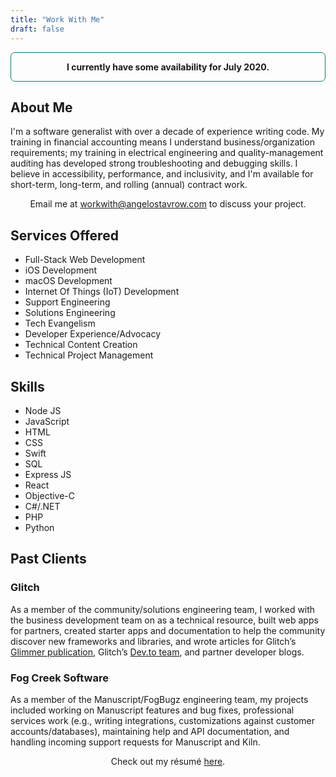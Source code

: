 ```yaml
---
title: "Work With Me"
draft: false
---
```


<p style="border:1px solid #0d7b76;border-radius:0.5em;padding:1em;text-align:center"><strong>I currently have some availability for July 2020.</strong></p>

## About Me

I'm a software generalist with over a decade of experience writing code. My training in financial accounting means I understand business/organization requirements; my training in electrical engineering and quality-management auditing has developed strong troubleshooting and debugging skills. I believe in accessibility, performance, and inclusivity, and I'm available for short-term, long-term, and rolling (annual) contract work.

<p style="text-align:center">Email me at <a href="mailto:workwith@angelostavrow.com">workwith@angelostavrow.com</a> to discuss your project.</p>

## Services Offered

<ul class="multicol-2">
  <li>Full-Stack Web Development</li>
  <li>iOS Development</li>
  <li>macOS Development</li>
  <li>Internet Of Things (IoT) Development</li>
  <li>Support Engineering</li>
  <li>Solutions Engineering</li>
  <li>Tech Evangelism</li>
  <li>Developer Experience/Advocacy</li>
  <li>Technical Content Creation</li>
  <li>Technical Project Management</li>
</ul>

## Skills

<ul class="multicol-3">
  <li>Node JS</li>
  <li>JavaScript</li>
  <li>HTML</li>
  <li>CSS</li>
  <li>Swift</li>
  <li>SQL</li>
  <li>Express JS</li>
  <li>React</li>
  <li>Objective-C</li>
  <li>C#/.NET</li>
  <li>PHP</li>
  <li>Python</li>
</ul>

## Past Clients

<section class="multicol-2">
  <h3 class="col">Glitch</h3>
  <p>As a member of the community/solutions engineering team, I worked with the business development team on as a technical resource, built web apps for partners, created starter apps and documentation to help the community discover new frameworks and libraries, and wrote articles for Glitch’s <a href="https://glitch.com/glimmer">Glimmer publication</a>, Glitch’s <a href="https://dev.to/glitch">Dev.to team</a>, and partner developer blogs.</p>
  <h3 class="col">Fog Creek Software</h3>
  <p>As a member of the Manuscript/FogBugz engineering team, my projects included working on Manuscript features and bug fixes, professional services work (e.g., writing integrations, customizations against customer accounts/databases), maintaining help and API documentation, and handling incoming support requests for Manuscript and Kiln.</p>
</section>

<p style="text-align:center">Check out my r&eacute;sum&eacute; <a href="/resources/resume.pdf">here</a>.</p>